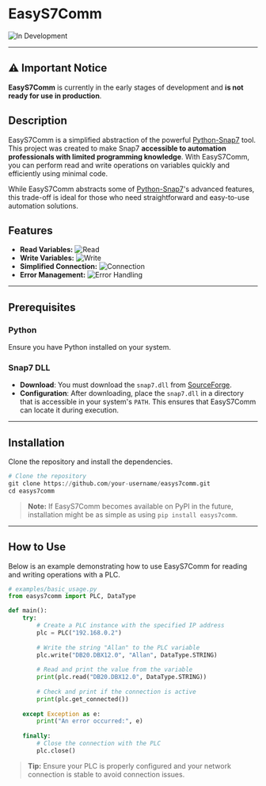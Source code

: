 # EasyS7Comm

![In Development](https://img.shields.io/badge/status-In%20Development-yellow)

---

## ⚠️ Important Notice

**EasyS7Comm** is currently in the early stages of development and **is not ready for use in production**.

## Description

EasyS7Comm is a simplified abstraction of the powerful [Python-Snap7](https://github.com/gijzelaerr/python-snap7) tool. This project was created to make Snap7 **accessible to automation professionals with limited programming knowledge**. With EasyS7Comm, you can perform read and write operations on variables quickly and efficiently using minimal code.

While EasyS7Comm abstracts some of [Python-Snap7](https://github.com/gijzelaerr/python-snap7)'s advanced features, this trade-off is ideal for those who need straightforward and easy-to-use automation solutions.

## Features

- **Read Variables:** ![Read](https://img.shields.io/badge/read-partial-yellow)
- **Write Variables:** ![Write](https://img.shields.io/badge/write-not%20developed-red)
- **Simplified Connection:** ![Connection](https://img.shields.io/badge/read-partial-yellow)
- **Error Management:** ![Error Handling](https://img.shields.io/badge/error%20handling-not%20developed-red)

---
## Prerequisites

### Python
Ensure you have Python installed on your system.

### Snap7 DLL
- **Download**: You must download the `snap7.dll` from [SourceForge](https://sourceforge.net/projects/snap7/).
- **Configuration**: After downloading, place the `snap7.dll` in a directory that is accessible in your system's `PATH`. This ensures that EasyS7Comm can locate it during execution.

---
## Installation

Clone the repository and install the dependencies.

```Python
# Clone the repository
git clone https://github.com/your-username/easys7comm.git
cd easys7comm
```

> **Note:** If EasyS7Comm becomes available on PyPI in the future, installation might be as simple as using `pip install easys7comm`.

---
## How to Use

Below is an example demonstrating how to use EasyS7Comm for reading and writing operations with a PLC.

```Python
# examples/basic_usage.py
from easys7comm import PLC, DataType

def main():
    try:
        # Create a PLC instance with the specified IP address
        plc = PLC("192.168.0.2")
        
        # Write the string "Allan" to the PLC variable
        plc.write("DB20.DBX12.0", "Allan", DataType.STRING)
        
        # Read and print the value from the variable
        print(plc.read("DB20.DBX12.0", DataType.STRING))
        
        # Check and print if the connection is active
        print(plc.get_connected())
        
    except Exception as e:
        print("An error occurred:", e)
        
    finally:
        # Close the connection with the PLC
        plc.close()
```

> **Tip:** Ensure your PLC is properly configured and your network connection is stable to avoid connection issues.

